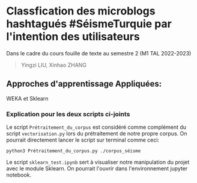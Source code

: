 # Classfication des microblogs hashtagués #SéismeTurquie par l'intention des utilisateurs
Dans le cadre du cours fouille de texte au semestre 2 (M1 TAL 2022-2023)
> Yingzi LIU, Xinhao ZHANG

## Approches d'apprentissage Appliquées:
WEKA et Sklearn


### Explication pour les deux scripts ci-joints
Le script `Prétraitement_du_corpus` est considéré comme complément du script `vectorisation.py` lors du prétraitement de notre propre corpus. On pourrait directement lancer le script sur terminal comme ceci:
```
python3 Prétraitement_du_corpus.py ./corpus_séisme

```

Le script `sklearn_test.ipynb` sert à visualiser notre manipulation du projet avec le module Sklearn. On pourrait l'ouvrir dans l'environnement jupyter notebook. 

